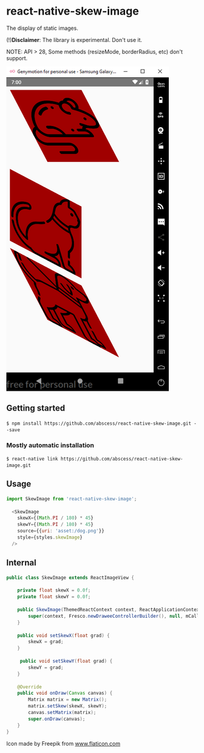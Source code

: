# react-native-skew-image

The display of static images.

(!)__Disclaimer__: The library is experimental. Don't use it.

NOTE: API > 28, Some methods (resizeMode, borderRadius, etc) don't support.

![main](./.gitassets/main.png)

## Getting started

`$ npm install https://github.com/abscess/react-native-skew-image.git --save`

### Mostly automatic installation

`$ react-native link https://github.com/abscess/react-native-skew-image.git`

## Usage
```javascript
import SkewImage from 'react-native-skew-image';

  <SkewImage
    skewX={(Math.PI / 180) * 45}
    skewY={(Math.PI / 180) * 45}
    source={{uri: 'asset:/dog.png'}}
    style={styles.skewImage}
  />
```

## Internal
```java
public class SkewImage extends ReactImageView {

    private float skewX = 0.0f;
    private float skewY = 0.0f;

    public SkewImage(ThemedReactContext context, ReactApplicationContext mCallerContext) {
        super(context, Fresco.newDraweeControllerBuilder(), null, mCallerContext);
    }

    public void setSkewX(float grad) {
        skewX = grad;
    }   

     public void setSkewY(float grad) {
        skewY = grad;
    }

    @Override
    public void onDraw(Canvas canvas) {
        Matrix matrix = new Matrix();
        matrix.setSkew(skewX, skewY);
        canvas.setMatrix(matrix);
        super.onDraw(canvas);
    }
}
```

Icon made by Freepik from www.flaticon.com
